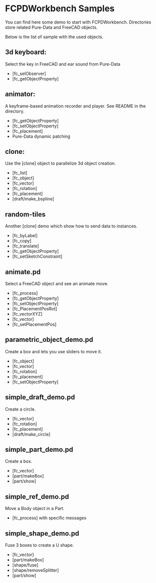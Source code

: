 # FCPDWorkbench Samples

You can find here some demo to start with FCPDWorkbench. Directories store related Pure-Data and FreeCAD objects.

Below is the list of sample with the used objects.

## 3d keyboard:
Select the key in FreeCAD and ear sound from Pure-Data

  * [fc_selObserver] 
  * [fc_getObjectProperty]

## animator:
A keyframe-based animation recorder and player. See README in the directory.

  * [fc_getObjectProperty]
  * [fc_setObjectProperty]
  * [fc_placement]
  * Pure-Data dynamic patching

## clone:
Use the [clone] object to parallelize 3d object creation.

  * [fc_list]
  * [fc_object]
  * [fc_vector]
  * [fc_rotation]
  * [fc_placement]
  * [draft/make_bspline]

## random-tiles
Another [clone] demo which show how to send data to instances.

  * [fc_byLabel]
  * [fc_copy]
  * [fc_translate]
  * [fc_getObjectProperty]
  * [fc_setSketchConstraint]

## animate.pd
Select a FreeCAD object and see an animate move.

  * [fc_process]
  * [fc_getObjectProperty]
  * [fc_setObjectProperty]
  * [fc_PlacementPosRot]
  * [fc_vectorXYZ]
  * [fc_vector]
  * [fc_setPlacementPos]

## parametric_object_demo.pd
Create a box and lets you use sliders to move it.

  * [fc_object]
  * [fc_vector]
  * [fc_rotation]
  * [fc_placement]
  * [fc_setObjectProperty]

## simple_draft_demo.pd
Create a circle.

  * [fc_vector]
  * [fc_rotation]
  * [fc_placement]
  * [draft/make_circle]

## simple_part_demo.pd
Create a box.

  * [fc_vector]
  * [part/makeBox]
  * [part/show]

## simple_ref_demo.pd
Move a Body object in a Part.

  * [fc_process] with specific messages

## simple_shape_demo.pd
Fuse 3 boxes to create a U shape.

  * [fc_vector]
  * [part/makeBox]
  * [shape/fuse]
  * [shape/removeSplitter]
  * [part/show]
